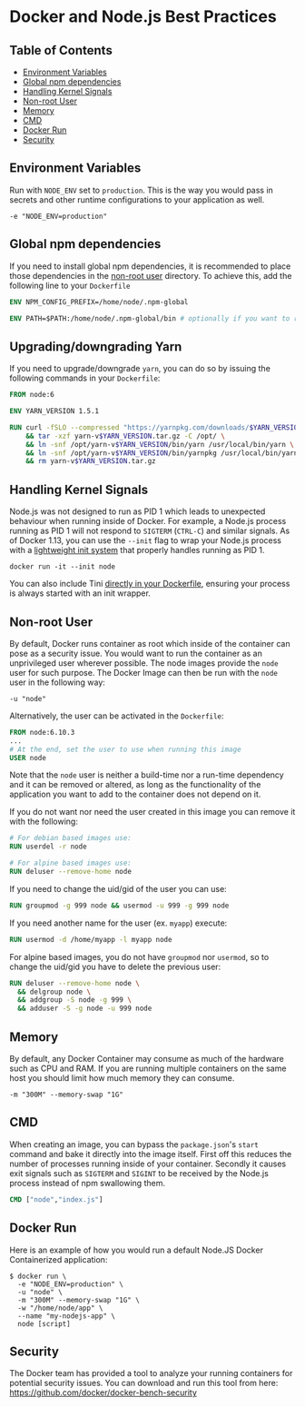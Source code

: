 # Docker and Node.js Best Practices

## Table of Contents

- [Environment Variables](#environment-variables)
- [Global npm dependencies](#global-npm-dependencies)
- [Handling Kernel Signals](#handling-kernel-signals)
- [Non-root User](#non-root-user)
- [Memory](#memory)
- [CMD](#cmd)
- [Docker Run](#docker-run)
- [Security](#security)

## Environment Variables

Run with `NODE_ENV` set to `production`. This is the way you would pass in secrets and other runtime configurations to your application as well.

```
-e "NODE_ENV=production"
```

## Global npm dependencies

If you need to install global npm dependencies, it is recommended to place those dependencies in the [non-root user](#non-root-user) directory. To achieve this, add the following line to your `Dockerfile`

```Dockerfile
ENV NPM_CONFIG_PREFIX=/home/node/.npm-global

ENV PATH=$PATH:/home/node/.npm-global/bin # optionally if you want to run npm global bin without specifying path
```

## Upgrading/downgrading Yarn

If you need to upgrade/downgrade `yarn`, you can do so by issuing the following commands in your `Dockerfile`:

```Dockerfile
FROM node:6

ENV YARN_VERSION 1.5.1

RUN curl -fSLO --compressed "https://yarnpkg.com/downloads/$YARN_VERSION/yarn-v$YARN_VERSION.tar.gz" \
    && tar -xzf yarn-v$YARN_VERSION.tar.gz -C /opt/ \
    && ln -snf /opt/yarn-v$YARN_VERSION/bin/yarn /usr/local/bin/yarn \
    && ln -snf /opt/yarn-v$YARN_VERSION/bin/yarnpkg /usr/local/bin/yarnpkg \
    && rm yarn-v$YARN_VERSION.tar.gz
```

## Handling Kernel Signals

Node.js was not designed to run as PID 1 which leads to unexpected behaviour when running inside of Docker. For example, a Node.js process running as PID 1 will not respond to `SIGTERM` (`CTRL-C`) and similar signals. As of Docker 1.13, you can use the `--init` flag to wrap your Node.js process with a [lightweight init system](https://github.com/krallin/tini) that properly handles running as PID 1.

```
docker run -it --init node
```

You can also include Tini [directly in your Dockerfile](https://github.com/krallin/tini#using-tini), ensuring your process is always started with an init wrapper.

## Non-root User

By default, Docker runs container as root which inside of the container can pose as a security issue. You would want to run the container as an unprivileged user wherever possible. The node images provide the `node` user for such purpose. The Docker Image can then be run with the `node` user in the following way:

```
-u "node"
```

Alternatively, the user can be activated in the `Dockerfile`:

```Dockerfile
FROM node:6.10.3
...
# At the end, set the user to use when running this image
USER node
```

Note that the `node` user is neither a build-time nor a run-time dependency and it can be removed or altered, as long as the functionality of the application you want to add to the container does not depend on it.

If you do not want nor need the user created in this image you can remove it with the following:

```Dockerfile
# For debian based images use:
RUN userdel -r node

# For alpine based images use:
RUN deluser --remove-home node
```

If you need to change the uid/gid of the user you can use:

```Dockerfile
RUN groupmod -g 999 node && usermod -u 999 -g 999 node
```

If you need another name for the user (ex. `myapp`) execute:

```Dockerfile
RUN usermod -d /home/myapp -l myapp node
```

For alpine based images, you do not have `groupmod` nor `usermod`, so to change the uid/gid you have to delete the previous user:

```Dockerfile
RUN deluser --remove-home node \
  && delgroup node \
  && addgroup -S node -g 999 \
  && adduser -S -g node -u 999 node
```

## Memory

By default, any Docker Container may consume as much of the hardware such as CPU and RAM. If you are running multiple containers on the same host you should limit how much memory they can consume.

```
-m "300M" --memory-swap "1G"
```

## CMD

When creating an image, you can bypass the `package.json`'s `start` command and bake it directly into the image itself. First off this reduces the number of processes running inside of your container. Secondly it causes exit signals such as `SIGTERM` and `SIGINT` to be received by the Node.js process instead of npm swallowing them.

```Dockerfile
CMD ["node","index.js"]
```

## Docker Run

Here is an example of how you would run a default Node.JS Docker Containerized application:

```
$ docker run \
  -e "NODE_ENV=production" \
  -u "node" \
  -m "300M" --memory-swap "1G" \
  -w "/home/node/app" \
  --name "my-nodejs-app" \
  node [script]
```

## Security

The Docker team has provided a tool to analyze your running containers for potential security issues. You can download and run this tool from here: https://github.com/docker/docker-bench-security
